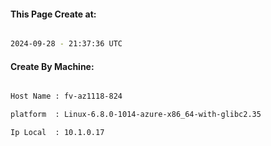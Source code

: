 
   
#### This Page Create at:

```bash

2024-09-28 - 21:37:36 UTC

```

#### Create By Machine:

```bash

Host Name : fv-az1118-824

platform  : Linux-6.8.0-1014-azure-x86_64-with-glibc2.35

Ip Local  : 10.1.0.17

```

